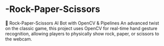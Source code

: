 # -Rock-Paper-Scissors
🤖 Rock-Paper-Scissors AI Bot with OpenCV &amp; Pipelines An advanced twist on the classic game, this project uses OpenCV for real-time hand gesture recognition, allowing players to physically show rock, paper, or scissors to the webcam. 

